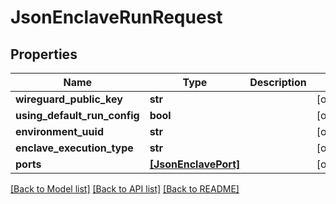 # JsonEnclaveRunRequest


## Properties
Name | Type | Description | Notes
------------ | ------------- | ------------- | -------------
**wireguard_public_key** | **str** |  | [optional] 
**using_default_run_config** | **bool** |  | [optional] 
**environment_uuid** | **str** |  | [optional] 
**enclave_execution_type** | **str** |  | [optional] 
**ports** | [**[JsonEnclavePort]**](JsonEnclavePort.md) |  | [optional] 

[[Back to Model list]](../README.md#documentation-for-models) [[Back to API list]](../README.md#documentation-for-api-endpoints) [[Back to README]](../README.md)


